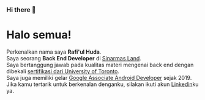 ### Hi there 👋

# Halo semua! 
Perkenalkan nama saya **Rafi'ul Huda**.\
Saya seorang **Back End Developer** di [Sinarmas Land](https://www.sinarmasland.com/).\
Saya bertanggung jawab pada kualitas materi mengenai back end dengan dibekali [sertifikasi dari University of Toronto](https://www.coursera.org/account/accomplishments/specialization/CLKJD8XBXJ3M).\
Saya juga memiliki gelar [Google Associate Android Developer](https://www.credential.net/h5deoi5h) sejak 2019.\
Jika kamu tertarik untuk berkenalan denganku, silakan ikuti akun [Linkedin](https://www.linkedin.com/in/rafiul-huda-40853b1a7/)ku ya.

